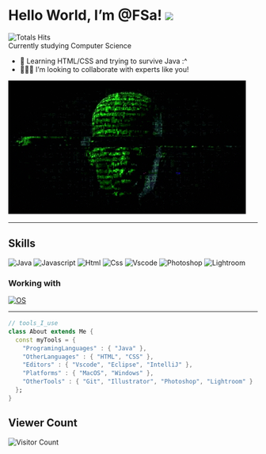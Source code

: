 # Hello World, I’m @FSa! <img src="https://raw.githubusercontent.com/MartinHeinz/MartinHeinz/master/wave.gif" width="30px">
![Totals Hits](https://komarev.com/ghpvc/?username=FSa-git&style=flat&color=orange&label=PROFILE+VIEWS)
<br>
Currently studying Computer Science 
- 🌱 Learning HTML/CSS and trying to survive Java :^
- 👨🏻‍💻 I’m looking to collaborate with experts like you!

![](https://github.com/FSa-git/Images/blob/main/giphy.gif)

<hr></hr>

## Skills

![Java](https://img.shields.io/badge/Java-ED8B00?style=flat&logo=java&logoColor=white)
![Javascript](https://img.shields.io/badge/JavaScript-323330?style=flat&logo=javascript&logoColor=F7DF1E)
![Html](https://img.shields.io/badge/HTML5-E34F26?style=flat&logo=html5&logoColor=white)
![Css](https://img.shields.io/badge/CSS3-1572B6?style=flat&logo=css3&logoColor=white)
![Vscode](https://img.shields.io/badge/Visual_Studio_Code-0078D4?style=flat&logo=visual%20studio%20code&logoColor=white)
![Photoshop](https://img.shields.io/badge/Adobe%20Photoshop-31A8FF?style=flat&logo=Adobe%20Photoshop&logoColor=black)
![Lightroom](https://img.shields.io/badge/Adobe%20Lightroom-31A8FF?style=flat&logo=Adobe%20Lightroom&logoColor=white)

### Working with 
[![OS](https://img.shields.io/badge/OS-macOS-informational?style=flat-square&logo=apple&logoColor=white)](https://en.wikipedia.org/wiki/MacOS)


<hr></hr>

```dart
// tools_I_use 
class About extends Me { 
  const myTools = {  
    "ProgramingLanguages" : { "Java" },
    "OtherLanguages" : { "HTML", "CSS" },
    "Editors" : { "Vscode", "Eclipse", "IntelliJ" },
    "Platforms" : { "MacOS", "Windows" },
    "OtherTools" : { "Git", "Illustrator", "Photoshop", "Lightroom" }
  };
}
```
## Viewer Count

![Visitor Count](https://profile-counter.glitch.me/FSa-git/count.svg)

<!---
FSa-git/FSa-git is a ✨ special ✨ repository because its `README.md` (this file) appears on your GitHub profile.
You can click the Preview link to take a look at your changes.
--->
